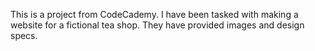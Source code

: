 This is a project from CodeCademy. I have been tasked with making a website for a fictional tea shop. They have provided images and design specs.